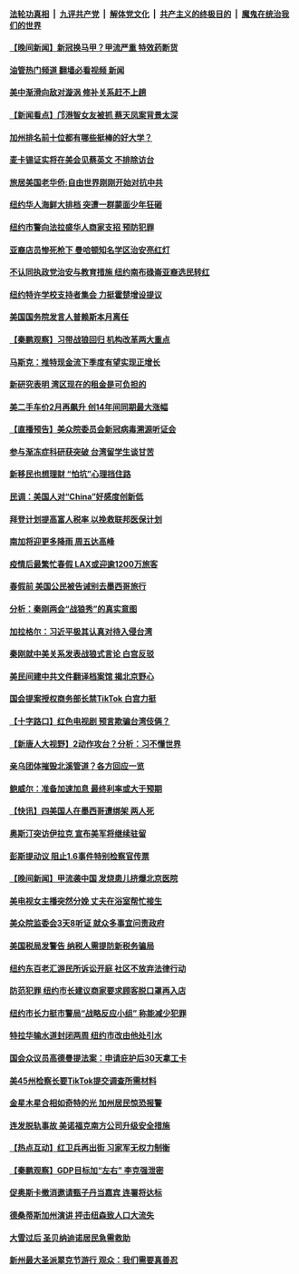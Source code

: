 ####  [法轮功真相](../../../../basic/blob/master/README.md?t=03082012) &nbsp;|&nbsp; [九评共产党](../../../../9ping.md/blob/master/README.md?t=03082012) &nbsp;|&nbsp; [解体党文化](../../../../jtdwh.md/blob/master/README.md?t=03082012)  &nbsp;|&nbsp; [共产主义的终极目的](../../../../gczydzjmd.md/blob/master/README.md?t=03082012) &nbsp;|&nbsp; [魔鬼在统治我们的世界](../../../../mgztzwmdsj.md/blob/master/README.md?t=03082012) 

#### [【晚间新闻】新冠换马甲？甲流严重 特效药断货](../pages/nsc412/n13945579.md?t=03082012) 



#### [油管热门频道 翻墙必看视频 新闻](http://129.146.143.75:81/youtube.html?03082012)


#### [美中渐滑向敌对漩涡 修补关系赶不上趟](../pages/nsc412/n13945452.md?t=03082012) 

#### [【新闻看点】邝港智女友被抓 蔡天凤案背景太深](../pages/nsc412/n13945283.md?t=03082012) 

#### [加州排名前十位都有哪些挺棒的好大学？](../pages/nsc412/n13945536.md?t=03082012) 

#### [麦卡锡证实将在美会见蔡英文 不排除访台](../pages/nsc412/n13945479.md?t=03082012) 

#### [旅居美国老华侨:自由世界刚刚开始对抗中共](../pages/nsc412/n13945450.md?t=03082012) 

#### [纽约华人海鲜大排档 突遭一群蒙面少年狂砸](../pages/nsc412/n13945168.md?t=03082012) 

#### [纽约市警向法拉盛华人商家支招 预防犯罪](../pages/nsc412/n13945419.md?t=03082012) 

#### [亚裔店员惨死枪下 曼哈顿知名学区治安亮红灯](../pages/nsc412/n13945396.md?t=03082012) 

#### [不认同执政党治安与教育措施 纽约南布碌崙亚裔选民转红](../pages/nsc412/n13945424.md?t=03082012) 

#### [纽约特许学校支持者集会 力挺霍楚增设提议](../pages/nsc412/n13945387.md?t=03082012) 

#### [美国国务院发言人普赖斯本月离任](../pages/nsc412/n13945275.md?t=03082012) 

#### [【秦鹏观察】习带战狼回归 机构改革两大重点](../pages/nsc412/n13945288.md?t=03082012) 

#### [马斯克：推特现金流下季度有望实现正增长](../pages/nsc412/n13945326.md?t=03082012) 

#### [新研究表明  湾区现在的租金是可负担的](../pages/nsc412/n13945375.md?t=03082012) 

#### [美二手车价2月再飙升 创14年间同期最大涨幅](../pages/nsc412/n13945274.md?t=03082012) 

#### [【直播预告】美众院委员会新冠病毒溯源听证会](../pages/nsc412/n13945247.md?t=03082012) 

#### [参与渐冻症科研获突破 台湾留学生谈甘苦](../pages/nsc412/n13945338.md?t=03082012) 

#### [新移民也想理财 “怕坑”心理挡住路](../pages/nsc412/n13945302.md?t=03082012) 

#### [民调：美国人对“China”好感度创新低](../pages/nsc412/n13945229.md?t=03082012) 

#### [拜登计划提高富人税率 以挽救联邦医保计划](../pages/nsc412/n13945153.md?t=03082012) 

#### [南加将迎更多降雨 周五达高峰](../pages/nsc412/n13945298.md?t=03082012) 

#### [疫情后最繁忙春假 LAX或迎逾1200万旅客](../pages/nsc412/n13945273.md?t=03082012) 

#### [春假前 美国公民被告诫别去墨西哥旅行](../pages/nsc412/n13945268.md?t=03082012) 

#### [分析：秦刚两会“战狼秀”的真实意图](../pages/nsc412/n13945163.md?t=03082012) 

#### [加拉格尔：习近平极其认真对待入侵台湾](../pages/nsc412/n13945183.md?t=03082012) 

#### [秦刚就中美关系发表战狼式言论 白宫反驳](../pages/nsc412/n13945142.md?t=03082012) 

#### [美民间建中共文件翻译档案馆 揭北京野心](../pages/nsc412/n13945166.md?t=03082012) 

#### [国会提案授权商务部长禁TikTok 白宫力挺](../pages/nsc412/n13945138.md?t=03082012) 

#### [【十字路口】红色电视剧 预言欺骗台湾伎俩？](../pages/nsc412/n13945024.md?t=03082012) 

#### [【新唐人大视野】2动作攻台？分析：习不懂世界](../pages/nsc412/n13945070.md?t=03082012) 

#### [亲乌团体摧毁北溪管道？各方回应一览](../pages/nsc412/n13945055.md?t=03082012) 

#### [鲍威尔：准备加速加息 最终利率或大于预期](../pages/nsc412/n13945064.md?t=03082012) 

#### [【快讯】四美国人在墨西哥遭绑架 两人死](../pages/nsc412/n13945037.md?t=03082012) 

#### [奥斯汀突访伊拉克 宣布美军将继续驻留](../pages/nsc412/n13944974.md?t=03082012) 

#### [彭斯提动议 阻止1.6事件特别检察官传票](../pages/nsc412/n13944823.md?t=03082012) 


#### [【晚间新闻】甲流袭中国 发烧患儿挤爆北京医院](../pages/nsc412/n13944789.md?t=03082012) 



#### [美电视女主播突然分娩 丈夫在浴室帮忙接生](../pages/nsc412/n13944742.md?t=03082012) 

#### [美众院监委会3天8听证 就众多事宜问责政府](../pages/nsc412/n13944641.md?t=03082012) 

#### [美国税局发警告 纳税人需提防新税务骗局](../pages/nsc412/n13944671.md?t=03082012) 

#### [纽约东百老汇游民所诉讼开庭 社区不放弃法律行动](../pages/nsc412/n13944653.md?t=03082012) 

#### [防范犯罪 纽约市长建议商家要求顾客脱口罩再入店](../pages/nsc412/n13944660.md?t=03082012) 

#### [纽约市长力挺市警局“战略反应小组” 称能减少犯罪](../pages/nsc412/n13944651.md?t=03082012) 

#### [特拉华输水道封闭两周 纽约市改由他处引水](../pages/nsc412/n13944649.md?t=03082012) 

#### [国会众议员高德曼提法案：申请庇护后30天拿工卡](../pages/nsc412/n13944647.md?t=03082012) 

#### [美45州检察长要TikTok提交调查所需材料](../pages/nsc412/n13944611.md?t=03082012) 

#### [金星木星合相如奇特的光 加州居民惊恐报警](../pages/nsc412/n13944613.md?t=03082012) 

#### [连发脱轨事故 美诺福克南方公司升级安全措施](../pages/nsc412/n13944528.md?t=03082012) 

#### [【热点互动】红卫兵再出街 习家军无权力制衡](../pages/nsc412/n13944501.md?t=03082012) 

#### [【秦鹏观察】GDP目标加“左右” 李克强泄密](../pages/nsc412/n13944563.md?t=03082012) 

#### [促奥斯卡撤消邀请甄子丹当嘉宾 连署将达标](../pages/nsc412/n13944593.md?t=03082012) 

#### [德桑蒂斯加州演讲 抨击纽森致人口大流失](../pages/nsc412/n13944590.md?t=03082012) 

#### [大雪过后 圣贝纳迪诺居民急需救助](../pages/nsc412/n13944542.md?t=03082012) 

#### [新州最大圣派翠克节游行 观众：我们需要真善忍](../pages/nsc412/n13944486.md?t=03082012) 

<img src='http://gfw-breaker.win/goodnews/indexes/nsc412.md' width='0px' height='0px'/>
